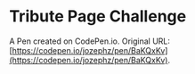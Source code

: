 # Tribute Page Challenge

A Pen created on CodePen.io. Original URL: [https://codepen.io/jozephz/pen/BaKQxKv](https://codepen.io/jozephz/pen/BaKQxKv).



